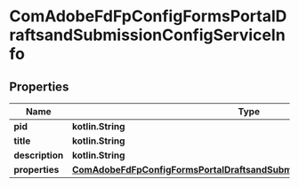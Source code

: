 
# ComAdobeFdFpConfigFormsPortalDraftsandSubmissionConfigServiceInfo

## Properties
Name | Type | Description | Notes
------------ | ------------- | ------------- | -------------
**pid** | **kotlin.String** |  |  [optional]
**title** | **kotlin.String** |  |  [optional]
**description** | **kotlin.String** |  |  [optional]
**properties** | [**ComAdobeFdFpConfigFormsPortalDraftsandSubmissionConfigServiceProperties**](ComAdobeFdFpConfigFormsPortalDraftsandSubmissionConfigServiceProperties.md) |  |  [optional]



